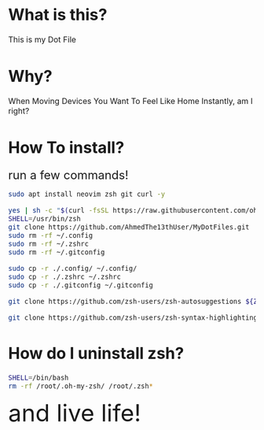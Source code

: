 <font size="3">

# What is this?

This is my Dot File

# Why?

When Moving Devices You Want To Feel Like Home Instantly, am I right?

# How To install?

<font size="5">run a few commands!</font>

```bash
sudo apt install neovim zsh git curl -y

yes | sh -c "$(curl -fsSL https://raw.githubusercontent.com/ohmyzsh/ohmyzsh/master/tools/install.sh)"
SHELL=/usr/bin/zsh
git clone https://github.com/AhmedThe13thUser/MyDotFiles.git
sudo rm -rf ~/.config
sudo rm -rf ~/.zshrc
sudo rm -rf ~/.gitconfig

sudo cp -r ./.config/ ~/.config/
sudo cp -r ./.zshrc ~/.zshrc
sudo cp -r ./.gitconfig ~/.gitconfig

git clone https://github.com/zsh-users/zsh-autosuggestions ${ZSH_CUSTOM:-~/.oh-my-zsh/custom}/plugins/zsh-autosuggestions

git clone https://github.com/zsh-users/zsh-syntax-highlighting.git ${ZSH_CUSTOM:-~/.oh-my-zsh/custom}/plugins/zsh-syntax-highlighting
```

# How do I uninstall zsh?

```bash
SHELL=/bin/bash
rm -rf /root/.oh-my-zsh/ /root/.zsh*
```

<font size = "7">and live life!</font>

</font>
